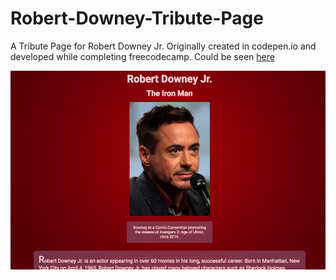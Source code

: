 # Robert-Downey-Tribute-Page
A Tribute Page for Robert Downey Jr. Originally created in codepen.io and developed while completing freecodecamp. Could be seen [here](https://codepen.io/ej-sanmartin/pen/dqoRQo)

![Robert Downey Jr Tribute Page](img/rdj_tribute_page.png)
